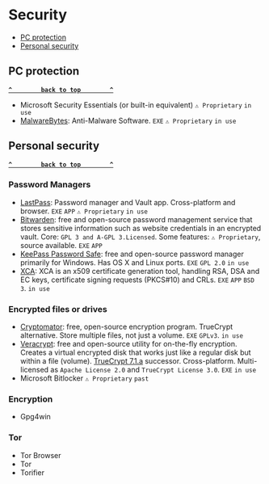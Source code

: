 # Security

- [PC protection](#pc-protection)
- [Personal security](#personal-security)

## PC protection ## 
**[`^        back to top        ^`](#)**
- Microsoft Security Essentials (or built-in equivalent) `⚠ Proprietary` `in use`
- [MalwareBytes](https://www.malwarebytes.com/): Anti-Malware Software. `EXE` `⚠ Proprietary` `in use`

## Personal security ## 
**[`^        back to top        ^`](#)**
### Password Managers ####
- [LastPass](https://www.lastpass.com/): Password manager and Vault app. Cross-platform and browser. `EXE` `APP` `⚠ Proprietary` `in use`
- [Bitwarden](https://bitwarden.com/): free and open-source password management service that stores sensitive information such as website credentials in an encrypted vault. Core: `GPL 3 and A-GPL 3.Licensed`. Some features: `⚠ Proprietary`, source available. `EXE` `APP`
- [KeePass Password Safe](https://keepass.info/): free and open-source password manager primarily for Windows. Has OS X and Linux ports. `EXE` `GPL 2.0` `in use`
- [XCA](https://hohnstaedt.de/xca/): XCA is an x509 certificate generation tool, handling RSA, DSA and EC keys, certificate signing requests (PKCS#10) and CRLs. `EXE` `APP` `BSD 3`. `in use`

### Encrypted files or drives ###
- [Cryptomator](https://cryptomator.org/): free, open-source encryption program. TrueCrypt alternative. Store multiple files, not just a volume. `EXE` `GPLv3`. `in use`
- [Veracrypt](https://www.veracrypt.fr/en/Home.html): free and open-source utility for on-the-fly encryption. Creates a virtual encrypted disk that works just like a regular disk but within a file (volume). [TrueCrypt 7.1.a](http://truecrypt.sourceforge.net/) successor. Cross-platform. Multi-licensed as `Apache License 2.0` and `TrueCrypt License 3.0`. `EXE` `in use`
- Microsoft Bitlocker `⚠ Proprietary` `past`

### Encryption ###
- Gpg4win

### Tor ###
- Tor Browser
- Tor
- Torifier


